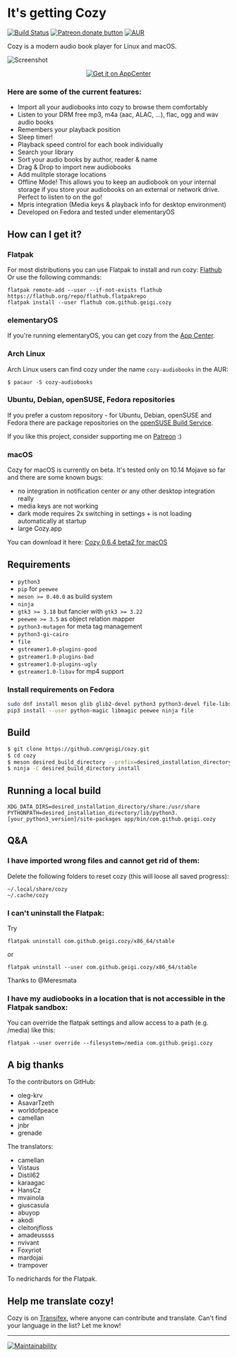 # It's getting Cozy
[![Build Status](https://travis-ci.org/geigi/cozy.svg?branch=master)](https://travis-ci.org/geigi/cozy)
<span class="badge-patreon"><a href="https://patreon.com/geigi" title="Donate to this project using Patreon"><img src="https://img.shields.io/badge/patreon-donate-yellow.svg" alt="Patreon donate button" /></a></span>
[![AUR](https://img.shields.io/aur/version/yaourt.svg)](https://aur.archlinux.org/packages/cozy-audiobooks/)

Cozy is a modern audio book player for Linux and macOS. 

![Screenshot](https://raw.githubusercontent.com/geigi/cozy/img/img/screenshot.png)

<p align="center">
  <a href="https://appcenter.elementary.io/com.github.geigi.cozy">
  <img src="https://appcenter.elementary.io/badge.svg" alt="Get it on AppCenter">
  </a>
</p>

### Here are some of the current features:
- Import all your audiobooks into cozy to browse them comfortably
- Listen to your DRM free mp3, m4a (aac, ALAC, ...), flac, ogg and wav audio books
- Remembers your playback position
- Sleep timer!
- Playback speed control for each book individually
- Search your library
- Sort your audio books by author, reader & name
- Drag & Drop to import new audiobooks
- Add mulitple storage locations
- Offline Mode! This allows you to keep an audiobook on your internal storage if you store your audiobooks on an external or network drive. Perfect to listen to on the go!
- Mpris integration (Media keys & playback info for desktop environment)
- Developed on Fedora and tested under elementaryOS

## How can I get it?
### Flatpak
For most distributions you can use Flatpak to install and run cozy: <a href="https://flathub.org/repo/appstream/com.github.geigi.cozy.flatpakref">Flathub</a>
Or use the following commands:
```
flatpak remote-add --user --if-not-exists flathub https://flathub.org/repo/flathub.flatpakrepo
flatpak install --user flathub com.github.geigi.cozy
```

### elementaryOS
If you're running elementaryOS, you can get cozy from the <a href="https://appcenter.elementary.io/com.github.geigi.cozy">App Center</a>.

### Arch Linux
Arch Linux users can find cozy under the name `cozy-audiobooks` in the AUR:
```
$ pacaur -S cozy-audiobooks
```

### Ubuntu, Debian, openSUSE, Fedora repositories
If you prefer a custom repository - for Ubuntu, Debian, openSUSE and Fedora there are package repositories on the <a href="https://software.opensuse.org//download.html?project=home%3Ageigi&package=com.github.geigi.cozy">openSUSE Build Service</a>.

If you like this project, consider supporting me on <a href="https://www.patreon.com/bePatron?u=8147127"> Patreon</a> :)

### macOS
Cozy for macOS is currently on beta. It's tested only on 10.14 Mojave so far and there are some known bugs:
- no integration in notification center or any other desktop integration really
- media keys are not working
- dark mode requires 2x switching in settings + is not loading automatically at startup
- large Cozy.app

You can download it here: <a href="https://github.com/geigi/cozy/releases/download/0.6.4/cozy_macos_0.6.4_beta2.dmg">Cozy 0.6.4 beta2 for macOS</a>

## Requirements
- `python3`
- `pip` for `peewee`
- `meson >= 0.40.0` as build system
- `ninja`
- `gtk3 >= 3.18` but fancier with `gtk3 >= 3.22`
- `peewee >= 3.5` as object relation mapper
- `python3-mutagen` for meta tag management
- `python3-gi-cairo`
- `file`
- `gstreamer1.0-plugins-good`
- `gstreamer1.0-plugins-bad`
- `gstreamer1.0-plugins-ugly`
- `gstreamer1.0-libav` for mp4 support

### Install requirements on Fedora
```bash
sudo dnf install meson glib glib2-devel python3 python3-devel file-libs python3-magic python3-mutagen gtk3 ghc-magic-devel python3-gstreamer1 gstreamer1-plugins-good gstreamer1-plugins-good-gtk gstreamer1-libav
pip3 install --user python-magic libmagic peewee ninja file
```

## Build
```bash
$ git clone https://github.com/geigi/cozy.git
$ cd cozy
$ meson desired_build_directory --prefix=desired_installation_directory
$ ninja -C desired_build_directory install
```

## Running a local build
```
XDG_DATA_DIRS=desired_installation_directory/share:/usr/share PYTHONPATH=desired_installation_directory/lib/python3.[your_python3_version]/site-packages app/bin/com.github.geigi.cozy
```

## Q&A
### I have imported wrong files and cannot get rid of them:
Delete the following folders to reset cozy (this will loose all saved progress):
```
~/.local/share/cozy
~/.cache/cozy
```


### I can't uninstall the Flatpak:

Try
```
flatpak uninstall com.github.geigi.cozy/x86_64/stable
```
or
```
flatpak uninstall --user com.github.geigi.cozy/x86_64/stable
```
Thanks to @Meresmata

### I have my audiobooks in a location that is not accessible in the Flatpak sandbox:
You can override the flatpak settings and allow access to a path (e.g. /media) like this:
```
flatpak --user override --filesystem=/media com.github.geigi.cozy
```

## A big thanks
To the contributors on GitHub:
- oleg-krv 
- AsavarTzeth
- worldofpeace
- camellan
- jnbr
- grenade

The translators:
- camellan
- Vistaus
- Distil62
- karaagac
- HansCz
- mvainola
- giuscasula
- abuyop
- akodi
- cleitonjfloss
- amadeussss
- nvivant
- Foxyriot
- mardojai
- trampover

To nedrichards for the Flatpak.

## Help me translate cozy!
Cozy is on <a href="https://www.transifex.com/geigi/cozy/"> Transifex</a>, where anyone can contribute and translate. Can't find your language in the list? Let me know!


----
[![Maintainability](https://api.codeclimate.com/v1/badges/fde8cbdff23033adaca2/maintainability)](https://codeclimate.com/github/geigi/cozy/maintainability)
